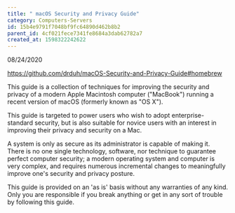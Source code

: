 ```yaml
---
title: " macOS Security and Privacy Guide"
category: Computers-Servers
id: 15b4e9791f7048bf9fc64890d462b8b2
parent_id: 4cf021fece7341fe8684a3dab62782a7
created_at: 1598322242622
---
```


08/24/2020

https://github.com/drduh/macOS-Security-and-Privacy-Guide#homebrew

This guide is a collection of techniques for improving the security and privacy of a modern Apple Macintosh computer ("MacBook") running a recent version of macOS (formerly known as "OS X").

This guide is targeted to power users who wish to adopt enterprise-standard security, but is also suitable for novice users with an interest in improving their privacy and security on a Mac.

A system is only as secure as its administrator is capable of making it. There is no one single technology, software, nor technique to guarantee perfect computer security; a modern operating system and computer is very complex, and requires numerous incremental changes to meaningfully improve one's security and privacy posture.

This guide is provided on an 'as is' basis without any warranties of any kind. Only you are responsible if you break anything or get in any sort of trouble by following this guide.
    